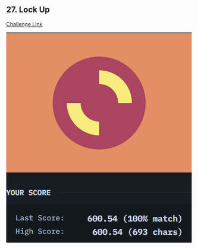 ## 27. Lock Up  
[Challenge Link](https://cssbattle.dev/play/27)  

![Question](../../images/27.png)